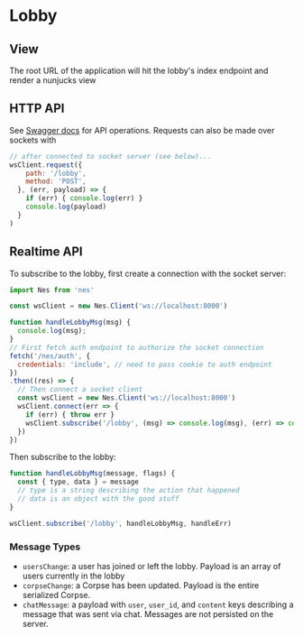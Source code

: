 # Lobby

## View
The root URL of the application will hit the lobby's index endpoint and render a nunjucks view

## HTTP API
See [Swagger docs](http://localhost:8000/documentation#/lobby) for API operations. Requests can also be made over sockets with
```js
// after connected to socket server (see below)...
wsClient.request({
    path: '/lobby',
    method: 'POST',
  }, (err, payload) => {
    if (err) { console.log(err) }
    console.log(payload)
  }
)
```

## Realtime API
To subscribe to the lobby, first create a connection with the socket server:

```js
import Nes from 'nes'

const wsClient = new Nes.Client('ws://localhost:8000')

function handleLobbyMsg(msg) {
  console.log(msg);
}
// First fetch auth endpoint to authorize the socket connection
fetch('/nes/auth', {
  credentials: 'include', // need to pass cookie to auth endpoint
})
.then((res) => {
  // Then connect a socket client
  const wsClient = new Nes.Client('ws://localhost:8000')
  wsClient.connect(err => {
    if (err) { throw err }
    wsClient.subscribe('/lobby', (msg) => console.log(msg), (err) => console.log(err))
  })
})
```

Then subscribe to the lobby:

```js
function handleLobbyMsg(message, flags) {
  const { type, data } = message
  // type is a string describing the action that happened
  // data is an object with the good stuff
}

wsClient.subscribe('/lobby', handleLobbyMsg, handleErr)
```

### Message Types
* `usersChange`: a user has joined or left the lobby. Payload is an array of users currently in the lobby
* `corpseChange`: a Corpse has been updated. Payload is the entire serialized Corpse.
* `chatMessage`: a payload with `user`, `user_id`, and `content` keys describing a message that was sent via chat. Messages are not persisted on the server.
